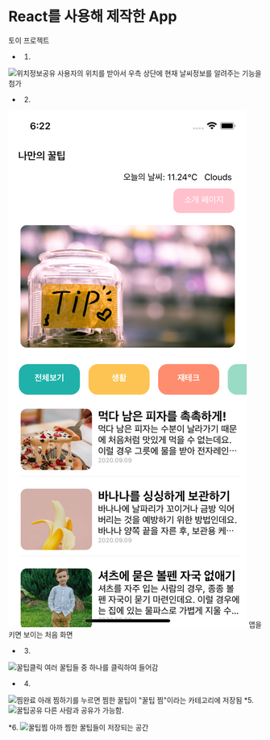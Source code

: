 # React를 사용해 제작한 App 
토이 프로젝트

* 1. 
![위치정보공유](/assets/위치정보공유.png)
사용자의 위치를 받아서 우측 상단에 현재 날씨정보를 알려주는 기능을 첨가
* 2.
![첫화면](/Readme/첫화면.png)
앱을 키면 보이는 처음 화면
* 3.
![꿀팁클릭](/assets/꿀팁클릭.png)
여러 꿀팁들 중 하나를 클릭하여 들어감

* 4.
![찜완료](/assets/찜완료.png)
아래 찜하기를 누르면 찜한 꿀팁이 "꿀팁 찜"이라는 카테고리에 저장됨
*5.
![꿀팁공유](/assets/꿀팁공유.png)
다른 사람과 공유가 가능함.

*6.
![꿀팁찜](/assets/꿀팁찜.png)
아까 찜한 꿀팁들이 저장되는 공간
